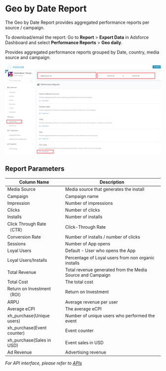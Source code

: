 # Geo by Date Report

The Geo by Date Report provides aggregated performance reports per source / campaign. 

To download/email the report: Go to **Report** > **Export Data** in Adsforce Dashboard and select **Performance Reports** > **Geo daily**.

Provides aggregated performance reports grouped by Date, country, media source and campaign.

![country-by-date-report](country-by-date-report.png)

## Report Parameters

| Column Name                 | Description                                                |
| --------------------------- | ---------------------------------------------------------- |
| Media Source                | Media source that generates the install                    |
| Campaign                    | Campaign name                                              |
| Impression                  | Number of impressions                                      |
| Clicks                      | Number of clicks                                           |
| Installs                    | Number of installs                                         |
| Click Through Rate（CTR）   | Click-Through Rate                                         |
| Conversion Rate             | Number of installs / number of clicks                      |
| Sessions                    | Number of App opens                                        |
| Loyal Users                 | Default - User who opens the App                           |
| Loyal Users/Installs        | Percentage of Loyal users from non organic installs        |
| Total Revenue               | Total revenue generated from the Media Source and Campaign |
| Total Cost                  | The total cost                                             |
| Return on Investment（ROI） | Return on Investment                                       |
| ARPU                        | Average revenue per user                                   |
| Average eCPI                | The average eCPI                                           |
| xh_purchase(Unique users)   | Number of unique users who performed the event             |
| xh_purchase(Event counter)  | Event counter                                              |
| xh_purchase(Sales in USD)   | Event sales in USD                                         |
| Ad Revenue                  | Advertising revenue                                        |



*For API interface, please refer to [APIs](../../../APIs/README.md)*

